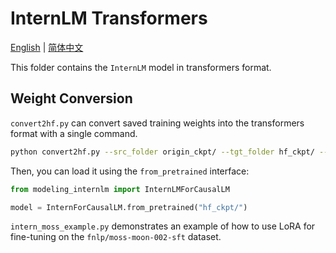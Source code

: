 # InternLM Transformers

[English](./README.md) |
[简体中文](./README-zh-Hans.md) 

This folder contains the `InternLM` model in transformers format.

## Weight Conversion

`convert2hf.py` can convert saved training weights into the transformers format with a single command.

```bash
python convert2hf.py --src_folder origin_ckpt/ --tgt_folder hf_ckpt/ --tokenizer ../v7_sft.model
```

Then, you can load it using the `from_pretrained` interface:

```python
from modeling_internlm import InternLMForCausalLM

model = InternForCausalLM.from_pretrained("hf_ckpt/")
```

`intern_moss_example.py` demonstrates an example of how to use LoRA for fine-tuning on the `fnlp/moss-moon-002-sft` dataset.